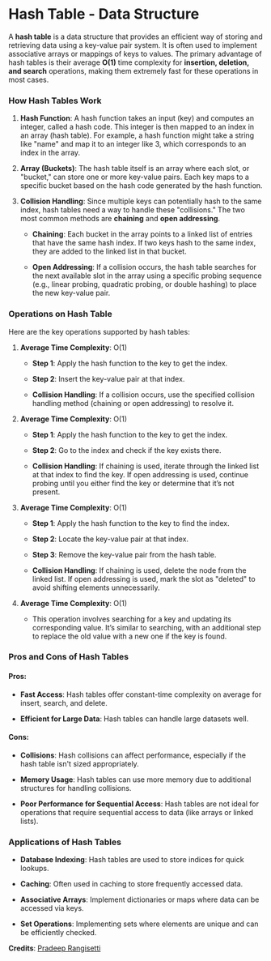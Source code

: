 <h1>Hash Table - Data Structure</h1>

A **hash table** is a data structure that provides an efficient way of storing and retrieving data using a key-value pair system. It is often used to implement associative arrays or mappings of keys to values. The primary advantage of hash tables is their average **O(1)** time complexity for **insertion, deletion, and search** operations, making them extremely fast for these operations in most cases.

### How Hash Tables Work

1.  **Hash Function**: A hash function takes an input (key) and computes an integer, called a hash code. This integer is then mapped to an index in an array (hash table). For example, a hash function might take a string like "name" and map it to an integer like 3, which corresponds to an index in the array.
    
2.  **Array (Buckets)**: The hash table itself is an array where each slot, or "bucket," can store one or more key-value pairs. Each key maps to a specific bucket based on the hash code generated by the hash function.
    
3.  **Collision Handling**: Since multiple keys can potentially hash to the same index, hash tables need a way to handle these "collisions." The two most common methods are **chaining** and **open addressing**.
    
    *   **Chaining**: Each bucket in the array points to a linked list of entries that have the same hash index. If two keys hash to the same index, they are added to the linked list in that bucket.
        
    *   **Open Addressing**: If a collision occurs, the hash table searches for the next available slot in the array using a specific probing sequence (e.g., linear probing, quadratic probing, or double hashing) to place the new key-value pair.
        

### Operations on Hash Table

Here are the key operations supported by hash tables:

1.  **Average Time Complexity**: O(1)
    
    *   **Step 1**: Apply the hash function to the key to get the index.
        
    *   **Step 2**: Insert the key-value pair at that index.
        
    *   **Collision Handling**: If a collision occurs, use the specified collision handling method (chaining or open addressing) to resolve it.
        
2.  **Average Time Complexity**: O(1)
    
    *   **Step 1**: Apply the hash function to the key to get the index.
        
    *   **Step 2**: Go to the index and check if the key exists there.
        
    *   **Collision Handling**: If chaining is used, iterate through the linked list at that index to find the key. If open addressing is used, continue probing until you either find the key or determine that it’s not present.
        
3.  **Average Time Complexity**: O(1)
    
    *   **Step 1**: Apply the hash function to the key to find the index.
        
    *   **Step 2**: Locate the key-value pair at that index.
        
    *   **Step 3**: Remove the key-value pair from the hash table.
        
    *   **Collision Handling**: If chaining is used, delete the node from the linked list. If open addressing is used, mark the slot as "deleted" to avoid shifting elements unnecessarily.
        
4.  **Average Time Complexity**: O(1)
    
    *   This operation involves searching for a key and updating its corresponding value. It’s similar to searching, with an additional step to replace the old value with a new one if the key is found.
        

### Pros and Cons of Hash Tables

#### Pros:

*   **Fast Access**: Hash tables offer constant-time complexity on average for insert, search, and delete.
    
*   **Efficient for Large Data**: Hash tables can handle large datasets well.
    

#### Cons:

*   **Collisions**: Hash collisions can affect performance, especially if the hash table isn't sized appropriately.
    
*   **Memory Usage**: Hash tables can use more memory due to additional structures for handling collisions.
    
*   **Poor Performance for Sequential Access**: Hash tables are not ideal for operations that require sequential access to data (like arrays or linked lists).
    

### Applications of Hash Tables

*   **Database Indexing**: Hash tables are used to store indices for quick lookups.
    
*   **Caching**: Often used in caching to store frequently accessed data.
    
*   **Associative Arrays**: Implement dictionaries or maps where data can be accessed via keys.
    
*   **Set Operations**: Implementing sets where elements are unique and can be efficiently checked.</br>


<b>Credits</b>: [Pradeep Rangisetti](https://www.linkedin.com/in/pradeepbyme)